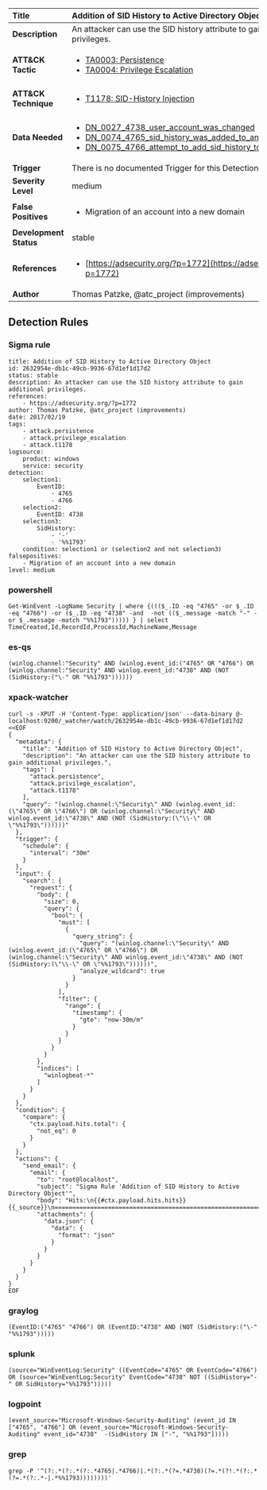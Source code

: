 | Title                    | Addition of SID History to Active Directory Object       |
|:-------------------------|:------------------|
| **Description**          | An attacker can use the SID history attribute to gain additional privileges. |
| **ATT&amp;CK Tactic**    |  <ul><li>[TA0003: Persistence](https://attack.mitre.org/tactics/TA0003)</li><li>[TA0004: Privilege Escalation](https://attack.mitre.org/tactics/TA0004)</li></ul>  |
| **ATT&amp;CK Technique** | <ul><li>[T1178: SID-History Injection](https://attack.mitre.org/techniques/T1178)</li></ul>  |
| **Data Needed**          | <ul><li>[DN_0027_4738_user_account_was_changed](../Data_Needed/DN_0027_4738_user_account_was_changed.md)</li><li>[DN_0074_4765_sid_history_was_added_to_an_account](../Data_Needed/DN_0074_4765_sid_history_was_added_to_an_account.md)</li><li>[DN_0075_4766_attempt_to_add_sid_history_to_an_account_failed](../Data_Needed/DN_0075_4766_attempt_to_add_sid_history_to_an_account_failed.md)</li></ul>  |
| **Trigger**              |  There is no documented Trigger for this Detection Rule yet  |
| **Severity Level**       | medium |
| **False Positives**      | <ul><li>Migration of an account into a new domain</li></ul>  |
| **Development Status**   | stable |
| **References**           | <ul><li>[https://adsecurity.org/?p=1772](https://adsecurity.org/?p=1772)</li></ul>  |
| **Author**               | Thomas Patzke, @atc_project (improvements) |


## Detection Rules

### Sigma rule

```
title: Addition of SID History to Active Directory Object
id: 2632954e-db1c-49cb-9936-67d1ef1d17d2
status: stable
description: An attacker can use the SID history attribute to gain additional privileges.
references:
    - https://adsecurity.org/?p=1772
author: Thomas Patzke, @atc_project (improvements)
date: 2017/02/19
tags:
    - attack.persistence
    - attack.privilege_escalation
    - attack.t1178
logsource:
    product: windows
    service: security
detection:
    selection1:
        EventID:
            - 4765
            - 4766
    selection2:
        EventID: 4738
    selection3:
        SidHistory:
            - '-'
            - '%%1793'
    condition: selection1 or (selection2 and not selection3)
falsepositives:
    - Migration of an account into a new domain
level: medium

```





### powershell
    
```
Get-WinEvent -LogName Security | where {((($_.ID -eq "4765" -or $_.ID -eq "4766") -or ($_.ID -eq "4738" -and  -not (($_.message -match "-" -or $_.message -match "%%1793"))))) } | select TimeCreated,Id,RecordId,ProcessId,MachineName,Message
```


### es-qs
    
```
(winlog.channel:"Security" AND (winlog.event_id:("4765" OR "4766") OR (winlog.channel:"Security" AND winlog.event_id:"4738" AND (NOT (SidHistory:("\-" OR "%%1793"))))))
```


### xpack-watcher
    
```
curl -s -XPUT -H 'Content-Type: application/json' --data-binary @- localhost:9200/_watcher/watch/2632954e-db1c-49cb-9936-67d1ef1d17d2 <<EOF
{
  "metadata": {
    "title": "Addition of SID History to Active Directory Object",
    "description": "An attacker can use the SID history attribute to gain additional privileges.",
    "tags": [
      "attack.persistence",
      "attack.privilege_escalation",
      "attack.t1178"
    ],
    "query": "(winlog.channel:\"Security\" AND (winlog.event_id:(\"4765\" OR \"4766\") OR (winlog.channel:\"Security\" AND winlog.event_id:\"4738\" AND (NOT (SidHistory:(\"\\-\" OR \"%%1793\"))))))"
  },
  "trigger": {
    "schedule": {
      "interval": "30m"
    }
  },
  "input": {
    "search": {
      "request": {
        "body": {
          "size": 0,
          "query": {
            "bool": {
              "must": [
                {
                  "query_string": {
                    "query": "(winlog.channel:\"Security\" AND (winlog.event_id:(\"4765\" OR \"4766\") OR (winlog.channel:\"Security\" AND winlog.event_id:\"4738\" AND (NOT (SidHistory:(\"\\-\" OR \"%%1793\"))))))",
                    "analyze_wildcard": true
                  }
                }
              ],
              "filter": {
                "range": {
                  "timestamp": {
                    "gte": "now-30m/m"
                  }
                }
              }
            }
          }
        },
        "indices": [
          "winlogbeat-*"
        ]
      }
    }
  },
  "condition": {
    "compare": {
      "ctx.payload.hits.total": {
        "not_eq": 0
      }
    }
  },
  "actions": {
    "send_email": {
      "email": {
        "to": "root@localhost",
        "subject": "Sigma Rule 'Addition of SID History to Active Directory Object'",
        "body": "Hits:\n{{#ctx.payload.hits.hits}}{{_source}}\n================================================================================\n{{/ctx.payload.hits.hits}}",
        "attachments": {
          "data.json": {
            "data": {
              "format": "json"
            }
          }
        }
      }
    }
  }
}
EOF

```


### graylog
    
```
(EventID:("4765" "4766") OR (EventID:"4738" AND (NOT (SidHistory:("\-" "%%1793")))))
```


### splunk
    
```
(source="WinEventLog:Security" ((EventCode="4765" OR EventCode="4766") OR (source="WinEventLog:Security" EventCode="4738" NOT ((SidHistory="-" OR SidHistory="%%1793")))))
```


### logpoint
    
```
(event_source="Microsoft-Windows-Security-Auditing" (event_id IN ["4765", "4766"] OR (event_source="Microsoft-Windows-Security-Auditing" event_id="4738"  -(SidHistory IN ["-", "%%1793"]))))
```


### grep
    
```
grep -P '^(?:.*(?:.*(?:.*4765|.*4766)|.*(?:.*(?=.*4738)(?=.*(?!.*(?:.*(?=.*(?:.*-|.*%%1793))))))))'
```



